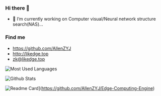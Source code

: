 ### Hi there 👋

- 🔭 I’m currently working on Computer visual/Neural network structure search(NAS)...

### Find me

- <https://github.com/AllenZYJ>
- <http://likedge.top>
- <zk@likedge.top>

![Most Used Languages](https://github-readme-stats.vercel.app/api/top-langs/?username=AllenZYJ&theme=dark&layout=compact)

![Github Stats](https://github-readme-stats.vercel.app/api?username=AllenZYJ&show_icons=true&theme=dark&count_private=true)

![Readme Card](https://github-readme-stats.vercel.app/api/pin/?username=AllenZYJ&repo=Edge-Computing-Engine)](https://github.com/AllenZYJ/Edge-Computing-Engine)
